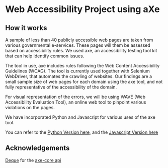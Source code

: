 # Web Accessibility Project using aXe


## How it works

A sample of less than 40 publicly accessible web pages are taken from various governmental e-services. These pages will them be assessed based on accessibility rules. We used axe, an accessibility testing tool kit that can help identify common issues. 

The tool in use, axe includes rules following the Web Content Accessibility Guidelines (WCAG). The tool is currently used together with Selenium WebDriver, that automates the crawling of websites. Our findings are a small sample size of web pages for each domain using the axe tool, and not fully representative of the accessibility of the domain.

For visual representation of the errors, we will be using WAVE (Web Accessibility Evaluation Tool), an online web tool to pinpoint various violations on the pages.

We have incorporated Python and Javascript for various uses of the axe tool.

You can refer to the [Python Version here](https://github.com/dalsontws/accessibility-axe-selenium/tree/master/python-axe-selenium), and the [Javascript Version here](https://github.com/dalsontws/accessibility-axe-selenium/tree/master/js-axe-selenium)

## Acknowledgements
[Deque](https://www.deque.com/axe/) for the [axe-core api](https://github.com/dequelabs/axe-core) 
